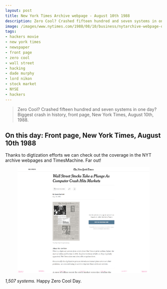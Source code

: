 ```yaml
---
layout: post
title: New York Times Archive webpage - August 10th 1988
description: Zero Cool? Crashed fifteen hundred and seven systems in one day? Biggest crash in history, front page, New York Times, August 10th, 1988. Thanks to the NYT Archives we can see the coverage on a webpage too.
image: /images/www.nytimes.com/1988/08/10/business/nytarchive-webpage-opengraph.jpg
tags:
- hackers movie
- new york times
- newspaper
- front page
- zero cool
- wall street
- hacking
- dade murphy
- lord nikon
- stock market
- NYSE
- hackers
---
```


> Zero Cool? Crashed fifteen hundred and seven systems in one day? Biggest crash in history, front page, New York Times, August 10th, 1988.

## On this day: Front page, New York Times, August 10th 1988

Thanks to digtization efforts we can check out the coverage in the NYT archive webpages and TimesMachine. Far out! 

<figure class="figure">
<a href="/www.nytimes.com/1988/08/10/business/wall-street-plunges-computer-crash-hackers.html" title="www.nytimes.com/1988/08/10/business/wall-street-plunges-computer-crash-hackers.html"><img class="figure-img img-fluid" loading="lazy" src="/images/new-york-times-archive-webpage-19880810-wall-street-plunges-computer-crash-hackers-cyberdelianyc.jpg" alt="Screenshot of New York Times archives webpage from Wednesday, August 10, 1988. Headline: 'Wall Street Stocks Take a Plunge As Computer Crash Hits Markets'"></a>
</figure>

_1,507 systems._ Happy Zero Cool Day.